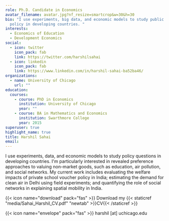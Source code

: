 ```yaml
---
role: Ph.D. Candidate in Economics
avatar_filename: avatar.jpg?nf_resize=smartcrop&w=30&h=30
bio: "I use experiments, big data, and economic models to study public
  policy in developing countries. "
interests:
  - Economics of Education
  - Development Economics
social:
  - icon: twitter
    icon_pack: fab
    link: https://twitter.com/harshilsahai
  - icon: linkedin
    icon_pack: fab
    link: https://www.linkedin.com/in/harshil-sahai-ba52ba46/
organizations:
  - name: University of Chicago
    url: ""
education:
  courses:
    - course: PhD in Economics
      institution: University of Chicago
      year: ""
    - course: BA in Mathematics and Economics
      institution: Swarthmore College
      year: 2015
superuser: true
highlight_name: true
title: Harshil Sahai
email: 
---
```

I use experiments, data, and economic models to study policy questions in developing countries. I'm particularly interested in revealed preference approaches to valuing non-market goods, such as education, air pollution, and social networks. My current work includes evaluating the welfare impacts of private school voucher policy in India; estimating the demand for clean air in Delhi using field experiments; and quantifying the role of social networks in explaining spatial mobility in India.

{{< icon name="download" pack="fas" >}} Download my {{< staticref "media/Sahai_Harshil_CV.pdf" "newtab" >}}CV{{< /staticref >}}

{{< icon name="envelope" pack="fas" >}} harshil [at] uchicago.edu
